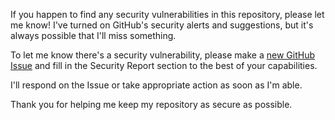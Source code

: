 If you happen to find any security vulnerabilities in this repository, please let me know! I've turned on GitHub's security alerts and suggestions, but it's always possible that I'll miss something.

To let me know there's a security vulnerability, please make a [new GitHub Issue](https://github.com/emmahsax/terraform/issues/new) and fill in the Security Report section to the best of your capabilities.

I'll respond on the Issue or take appropriate action as soon as I'm able.

Thank you for helping me keep my repository as secure as possible.
